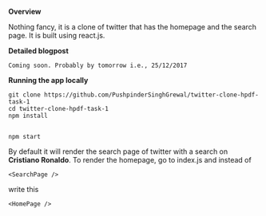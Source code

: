 **Overview**

Nothing fancy, it is a clone of twitter that has the homepage and the search page. It is built using react.js. 



**Detailed blogpost**
```
Coming soon. Probably by tomorrow i.e., 25/12/2017
```
**Running the app locally**
```
git clone https://github.com/PushpinderSinghGrewal/twitter-clone-hpdf-task-1
cd twitter-clone-hpdf-task-1
npm install


npm start
```
By default it will render the search page of twitter with a search on **Cristiano Ronaldo**.
To render the homepage, go to index.js and instead of 

``` 
<SearchPage />
```
write this
```
<HomePage />
```


